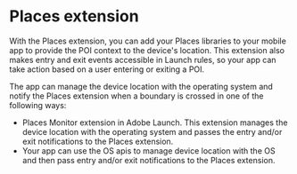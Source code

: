 # Places extension

With the Places extension, you can add your Places libraries to your mobile app to provide the POI context to the device's location. This extension also makes entry and exit events accessible in Launch rules, so your app can take action based on a user entering or exiting a POI.

The app can manage the device location with the operating system and notify the Places extension when a boundary is crossed in one of the following ways:

* Places Monitor extension in Adobe Launch.  This extension manages the device location with the operating system and passes the entry and/or exit notifications to the Places extension.
* Your app can use the OS apis to manage device location with the OS and then pass entry and/or exit notifications to the Places extension.

